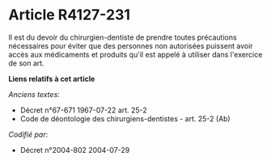 # Article R4127-231

Il est du devoir du chirurgien-dentiste de prendre toutes précautions nécessaires pour éviter que des personnes non
autorisées puissent avoir accès aux médicaments et produits qu'il est appelé à utiliser dans l'exercice de son art.

**Liens relatifs à cet article**

_Anciens textes_:

  - Décret n°67-671 1967-07-22 art. 25-2
  - Code de déontologie des chirurgiens-dentistes - art. 25-2 (Ab)

_Codifié par_:

  - Décret n°2004-802 2004-07-29
